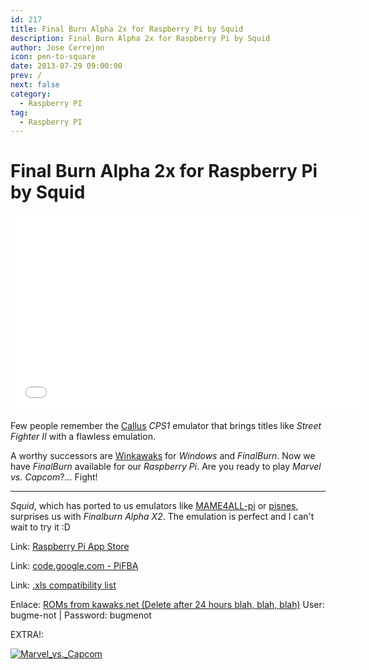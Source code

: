 ```yaml
---
id: 217
title: Final Burn Alpha 2x for Raspberry Pi by Squid
description: Final Burn Alpha 2x for Raspberry Pi by Squid
author: Jose Cerrejon
icon: pen-to-square
date: 2013-07-29 09:00:00
prev: /
next: false
category:
  - Raspberry PI
tag:
  - Raspberry PI
---
```


# Final Burn Alpha 2x for Raspberry Pi by Squid

<iframe width="560" height="315" src="//www.youtube.com/embed/BB7RufWCxoY" frameborder="0" allowfullscreen></iframe>

Few people remember the [Callus](http://www.retrogames.com/callus.html) *CPS1* emulator that brings titles like *Street Fighter II* with a flawless emulation.

A worthy successors are [Winkawaks](http://cps2shock.emu-france.info/) for *Windows* and *FinalBurn*. Now we have *FinalBurn* available for our *Raspberry Pi*. Are you ready to play *Marvel vs. Capcom*?... Fight!

- - -
*Squid*, which has ported to us emulators like [MAME4ALL-pi](https://code.google.com/p/mame4all-pi/) or [pisnes](https://code.google.com/p/pisnes/), surprises us with *Finalburn Alpha X2*. The emulation is perfect and I can't wait to try it :D

Link: [Raspberry Pi App Store](http://store.raspberrypi.com/projects/pifba)

Link: [code.google.com - PiFBA](https://code.google.com/p/pifba/)

Link: [.xls compatibility list](http://www.denki-den.com/tmp/retroarch-wii/fba_compat_list.xls)

Enlace: [ROMs from kawaks.net (Delete after 24 hours blah, blah, blah)](http://www.kawaks.net/index.html) User: bugme-not | Password: bugmenot

EXTRA!:

<a href="http://coolrom.com/roms/cps2/352/Marvel_vs._Capcom_-_Clash_of_Super_Heroes.php">![Marvel_vs._Capcom](/images/2013/07/marvelvscapcom.jpg "Download & Play Marvel vs. Capcom - Clash of Super Heroes!")</a>